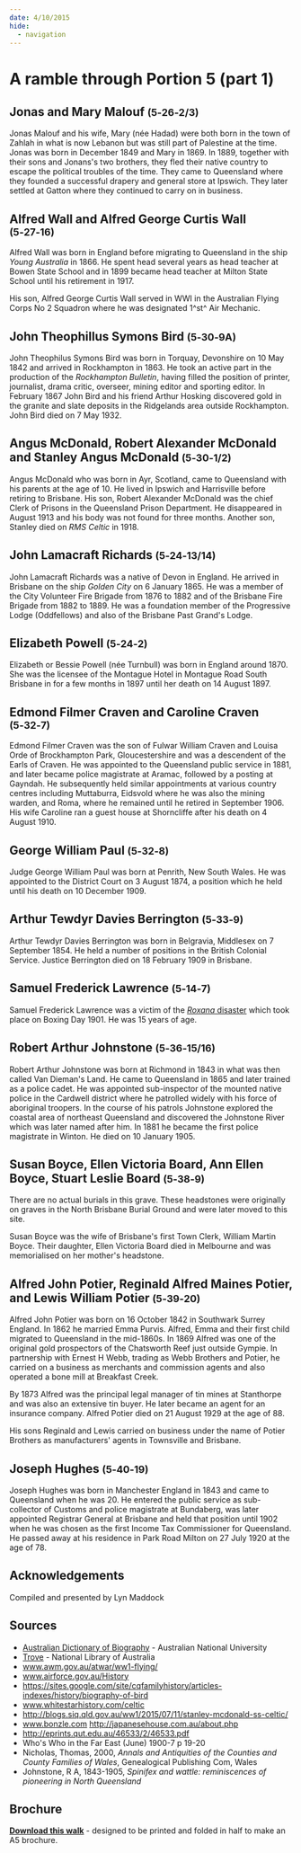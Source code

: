 ```yaml
---
date: 4/10/2015
hide:
  - navigation
---
```


# A ramble through Portion 5 (part 1)  

<!--
Introduction

???+ directions "Directions" 

    Starting point
    Walking directions to first headstone... is the grave of...
    
    ![](../assets/404.png){ width="15%" }
-->

## Jonas and Mary Malouf <small>(5‑26‑2/3)</small>

Jonas Malouf and his wife, Mary (née Hadad) were both born in the town of Zahlah in what is now Lebanon but was still part of Palestine at the time. Jonas was born in December 1849 and Mary in 1869. In 1889, together with their sons and Jonans's two brothers, they fled their native country to escape the political troubles of the time. They came to Queensland where they founded a successful drapery and general store at Ipswich. They later settled at Gatton where they continued to carry on in business. 
 
<!--
??? directions "Directions" 

    Walking directions to next headstone... is the grave of...
    
    ![](../assets/404.png){ width="15%" }
-->

## Alfred Wall and Alfred George Curtis Wall <small>(5‑27‑16)</small>

Alfred Wall was born in England before migrating to Queensland in the ship *Young Australia* in 1866. He  spent head several years as head teacher at Bowen State School and in 1899 became head teacher at Milton State School until his retirement in 1917.

His son, Alfred George Curtis Wall served in WWI in the Australian Flying Corps No 2 Squadron where he was designated 1^st^ Air Mechanic.

## John Theophillus Symons Bird <small>(5‑30‑9A)</small>

John Theophilus Symons Bird was born in Torquay, Devonshire on 10 May 1842 and arrived in Rockhampton in 1863. He took an active part in the production of the *Rockhampton Bulletin*, having filled the position of printer, journalist, drama critic, overseer, mining editor and sporting editor. In February 1867 John Bird and his friend Arthur Hosking discovered gold in the granite and slate deposits in the Ridgelands area outside Rockhampton. John Bird died on 7 May 1932.

## Angus McDonald, Robert Alexander McDonald and Stanley Angus McDonald <small>(5‑30‑1/2)</small>

Angus McDonald who was born in Ayr, Scotland, came to Queensland with his parents at the age of 10. He lived in Ipswich and Harrisville before retiring to Brisbane. His son, Robert Alexander McDonald was the chief Clerk of Prisons in the Queensland Prison Department. He disappeared in August 1913 and his body was not found for three months. Another son, Stanley died on *RMS Celtic* in 1918.

## John Lamacraft Richards <small>(5‑24‑13/14)</small>

John Lamacraft Richards was a native of Devon in England. He arrived in Brisbane on the ship *Golden City* on 6 January 1865. He was a member of the City Volunteer Fire Brigade from 1876 to 1882 and of the Brisbane Fire Brigade from 1882 to 1889. He was a foundation member of the Progressive Lodge (Oddfellows) and also of the Brisbane Past Grand's Lodge.

## Elizabeth Powell <small>(5‑24‑2)</small>

Elizabeth or Bessie Powell (née Turnbull) was born in England around 1870. She was the licensee of the Montague Hotel in Montague Road South Brisbane in for a few months in 1897 until her death on 14 August 1897. 

## Edmond Filmer Craven and Caroline Craven <small>(5‑32‑7)</small>

Edmond Filmer Craven was the son of Fulwar William Craven and Louisa Orde of Brockhampton Park, Gloucestershire and was a descendent of the Earls of Craven. He was appointed to the Queensland public service in 1881, and later became police magistrate at Aramac, followed by a posting at Gayndah. He subsequently held similar appointments at various country centres including Muttaburra, Eidsvold where he was also the mining warden, and Roma, where he remained until he retired in September 1906. His wife Caroline ran a guest house at Shorncliffe after his death on 4 August 1910.

## George William Paul <small>(5‑32‑8)</small>

Judge George William Paul was born at Penrith, New South Wales. He was appointed to the District Court on 3 August 1874, a position which he held until his death on 10 December 1909.

## Arthur Tewdyr Davies Berrington <small>(5‑33‑9)</small>

Arthur Tewdyr Davies Berrington was born in Belgravia, Middlesex on 7 September 1854. He held a number of positions in the British Colonial Service. Justice Berrington died on 18 February 1909 in Brisbane. 

## Samuel Frederick Lawrence <small>(5‑14‑7)</small>

Samuel Frederick Lawrence was a victim of the [*Roxana* disaster](https://trove.nla.gov.au/newspaper/article/173378003) which took place on Boxing Day 1901. He was 15 years of age.

## Robert Arthur Johnstone <small>(5‑36‑15/16)</small>

Robert Arthur Johnstone was born at Richmond in 1843 in what was then called Van Dieman's Land. He came to Queensland in 1865 and later trained as a police cadet. He was appointed sub-inspector of the mounted native police in the Cardwell district where he patrolled widely with his force of aboriginal troopers. In the course of his patrols Johnstone explored the coastal area of northeast Queensland and discovered the Johnstone River which was later named after him. In 1881 he became the first police magistrate in Winton. He died on 10 January 1905.

## Susan Boyce, Ellen Victoria Board, Ann Ellen Boyce, Stuart Leslie Board <small>(5‑38‑9)</small>

There are no actual burials in this grave. These headstones were originally on graves in the North Brisbane Burial Ground and were later moved to this site. 

Susan Boyce was the wife of Brisbane's first Town Clerk, William Martin Boyce. Their daughter, Ellen Victoria Board died in Melbourne and was memorialised on her mother's headstone.

## Alfred John Potier, Reginald Alfred Maines Potier, and Lewis William Potier <small>(5‑39‑20)</small>

Alfred John Potier was born on 16 October 1842 in Southwark Surrey England. In 1862 he married Emma Purvis. Alfred, Emma and their first child migrated to Queensland in the mid-1860s. In 1869 Alfred was one of the original gold prospectors of the Chatsworth Reef just outside Gympie. In partnership with Ernest H Webb, trading as Webb Brothers and Potier, he carried on a business as merchants and commission agents and also operated a bone mill at Breakfast Creek. 

By 1873 Alfred was the principal legal manager of tin mines at Stanthorpe and was also an extensive tin buyer. He later became an agent for an insurance company. Alfred Potier died on 21 August 1929 at the age of 88.

His sons Reginald and Lewis carried on business under the name of Potier Brothers as manufacturers' agents in Townsville and Brisbane.

## Joseph Hughes <small>(5‑40‑19)</small>

Joseph Hughes was born in Manchester England in 1843 and came to Queensland when he was 20. He entered the public service as sub-collector of Customs and police magistrate at Bundaberg, was later appointed Registrar General at Brisbane and held that position until 1902 when he was chosen as the first Income Tax Commissioner for Queensland. He passed away at his residence in Park Road Milton on 27 July 1920 at the age of 78.

## Acknowledgements

Compiled and presented by Lyn Maddock

## Sources

- [Australian Dictionary of Biography](https://adb.anu.edu.au) - Australian National University
- [Trove](https://trove.nla.gov.au) - National Library of Australia
- www.awm.gov.au/atwar/ww1-flying/ 
- www.airforce.gov.au/History 
- https://sites.google.com/site/cqfamilyhistory/articles-indexes/history/biography-of-bird 
- www.whitestarhistory.com/celtic 
- http://blogs.siq.qld.gov.au/ww1/2015/07/11/stanley-mcdonald-ss-celtic/ 
- www.bonzle.com http://japanesehouse.com.au/about.php 
- http://eprints.qut.edu.au/46533/2/46533.pdf 
- Who's Who in the Far East (June) 1900-7 p 19-20
- Nicholas, Thomas, 2000, *Annals and Antiquities of the Counties and County Families of Wales*, Genealogical Publishing Com, Wales
- Johnstone, R A, 1843-1905, *Spinifex and wattle: reminiscences of pioneering in North Queensland* 

<div class="noprint" markdown="1">

## Brochure

**[Download this walk](../assets/guides/portion5-part1.pdf)** - designed to be printed and folded in half to make an A5 brochure.

</div>
